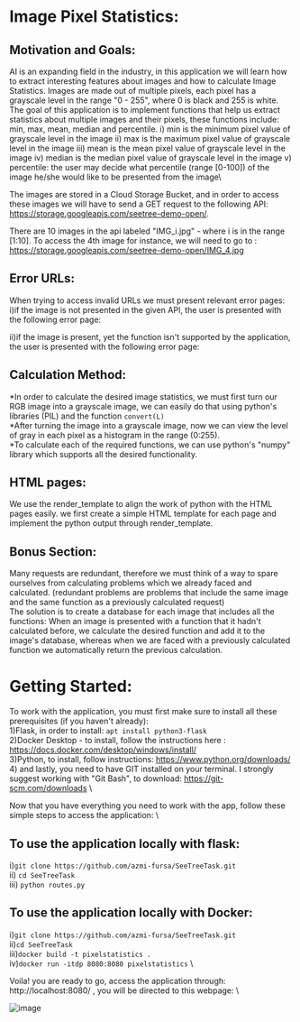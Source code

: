 # Image Pixel Statistics:

## Motivation and Goals:
AI is an expanding field in the industry, in this application we will learn how to extract interesting features about images and how to calculate Image Statistics.
Images are made out of multiple pixels, each pixel has a grayscale level in the range "0 - 255", where 0 is black and 255 is white. 
The goal of this application is to implement functions that help us extract statistics about multiple images and their pixels, these functions include: 
min, max, mean, median and percentile.
i) min is the minimum pixel value of grayscale level in the image
ii) max is the maximum pixel value of grayscale level in the image
iii) mean is the mean pixel value of grayscale level in the image
iv) median is the median pixel value of grayscale level in the image
v) percentile: the user may decide what percentile (range [0-100]) of the image he/she would like to be presented from the image\

The images are stored in a Cloud Storage Bucket, and in order to access these images we will have to send a GET request to the following API:  https://storage.googleapis.com/seetree-demo-open/.  

There are 10 images in the api labeled "IMG_i.jpg" - where i is in the range [1:10]. To access the 4th image for instance, we will need to go to : https://storage.googleapis.com/seetree-demo-open/IMG_4.jpg

## Error URLs:
When trying to access invalid URLs we must present relevant error pages:\
i)if the image is not presented in the given API, the user is presented with the following error page:


ii)if the image is present, yet the function isn't supported by the application, the user is presented with the following error page:




## Calculation Method:

*In order to calculate the desired image statistics, we must first turn our RGB image into a grayscale image, we can easily do that using python's libraries (PIL) and the function ```convert(L)```\
*After turning the image into a grayscale image, now we can view the level of gray in each pixel as a histogram in the range (0:255).\
*To calculate each of the required functions, we can use python's "numpy" library which supports all the desired functionality.

## HTML pages:
We use the render_template to align the work of python with the HTML pages easily. we first create a simple HTML template for each page and implement the python output through render_template.

## Bonus Section:
Many requests are redundant, therefore we must think of a way to spare ourselves from calculating problems which we already faced and calculated. (redundant problems are problems that include the same image and the same function as a previously calculated request)\
The solution is to create a database for each image that includes all the functions: When an image is presented with a function that it hadn't calculated before, we calculate the desired function and add it to the image's database, whereas when we are faced with a previously calculated function we automatically return the previous calculation. 

# Getting Started:
To work with the application, you must first make sure to install all these prerequisites (if you haven't already):\
1)Flask, in order to install: ```apt install python3-flask``` \
2)Docker Desktop - to install, follow the instructions here : https://docs.docker.com/desktop/windows/install/ \
3)Python, to install, follow instructions: https://www.python.org/downloads/ \
4) and lastly, you need to have GIT installed on your terminal. I strongly suggest working with "Git Bash", to download: https://git-scm.com/downloads \

Now that you have everything you need to work with the app, follow these simple steps to access the application: \

## To use the application locally with flask:
i)```git clone https://github.com/azmi-fursa/SeeTreeTask.git```\
ii) ```cd SeeTreeTask``` \
iii) ```python routes.py```

## To use the application locally with Docker:
i)```git clone https://github.com/azmi-fursa/SeeTreeTask.git```\
ii)```cd SeeTreeTask``` \
iii)```docker build -t pixelstatistics .``` \
iv)```docker run -itdp 8080:8080 pixelstatistics``` \

Voila! you are ready to go, access the application through: http://localhost:8080/ , you will be directed to this webpage: \

![image](https://user-images.githubusercontent.com/91056755/140619905-68ca3dc0-ff1e-4cd1-ac03-072a6e18f5dd.png)

